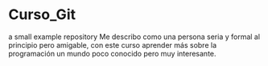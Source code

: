 # Curso_Git
a small example repository
Me describo como una persona seria y formal al principio pero amigable, con este curso aprender más sobre la programación un mundo poco conocido pero muy interesante.
